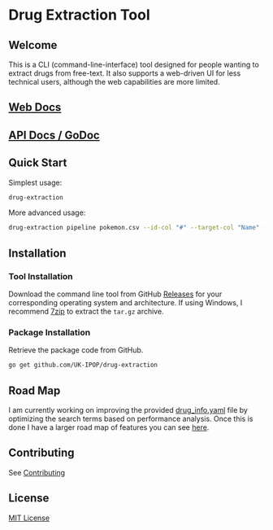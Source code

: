 # Drug Extraction Tool

## Welcome

This is a CLI (command-line-interface) tool designed for
people wanting to extract drugs from free-text. It also supports a web-driven
UI for less technical users, although the web capabilities are more limited.

## [Web Docs](https://uk-ipop.github.io/drug-extraction/)

## [API Docs / GoDoc](https://pkg.go.dev/github.com/UK-IPOP/drug-extraction@v0.2.0)

## Quick Start

Simplest usage:

```bash
drug-extraction
```

More advanced usage:

```bash
drug-extraction pipeline pokemon.csv --id-col "#" --target-col "Name" --format --format-type=csv
```

## Installation

### Tool Installation

Download the command line tool from GitHub [Releases](https://github.com/UK-IPOP/drug-extraction/releases)
for your corresponding operating system and architecture. If using Windows, I recommend [7zip](https://www.7-zip.org)
to extract the `tar.gz` archive.

### Package Installation

Retrieve the package code from GitHub.

```bash
go get github.com/UK-IPOP/drug-extraction
```

## Road Map

I am currently working on improving the provided [drug_info.yaml](pkg/models/drug_info.yaml)
file by optimizing the search terms based on performance analysis. Once this is done I have
a larger road map of features you can see [here](https://uk-ipop.github.io/drug-extraction/upcoming/).

## Contributing

See [Contributing](./CONTRIBUTING.md)

## License

[MIT License](LICENSE)
